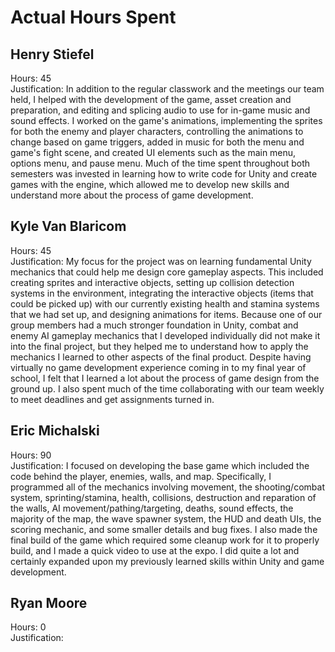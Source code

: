 # Actual Hours Spent

## Henry Stiefel
Hours: 45 \
Justification: 
In addition to the regular classwork and the meetings our team held, I helped with the development of the game, asset creation and preparation, and editing and splicing audio to use for in-game music and sound effects. I worked on the game's animations, implementing the sprites for both the enemy and player characters, controlling the animations to change based on game triggers, added in music for both the menu and game's fight scene, and created UI elements such as the main menu, options menu, and pause menu. Much of the time spent throughout both semesters was invested in learning how to write code for Unity and create games with the engine, which allowed me to develop new skills and understand more about the process of game development. 

## Kyle Van Blaricom
Hours: 45 \
Justification: 
My focus for the project was on learning fundamental Unity mechanics that could help me design core gameplay aspects. This included creating sprites and interactive objects, setting up collision detection systems in the environment, integrating the interactive objects (items that could be picked up) with our currently existing health and stamina systems that we had set up, and designing animations for items. Because one of our group members had a much stronger foundation in Unity, combat and enemy AI gameplay mechanics that I developed individually did not make it into the final project, but they helped me to understand how to apply the mechanics I learned to other aspects of the final product. Despite having virtually no game development experience coming in to my final year of school, I felt that I learned a lot about the process of game design from the ground up. I also spent much of the time collaborating with our team weekly to meet deadlines and get assignments turned in.

## Eric Michalski
Hours: 90 \
Justification: 
I focused on developing the base game which included the code behind the player, enemies, walls, and map. Specifically, I programmed all of the mechanics involving movement, the shooting/combat system, sprinting/stamina, health, collisions, destruction and reparation of the walls, AI movement/pathing/targeting, deaths, sound effects, the majority of the map, the wave spawner system, the HUD and death UIs, the scoring mechanic, and some smaller details and bug fixes. I also made the final build of the game which required some cleanup work for it to properly build, and I made a quick video to use at the expo. I did quite a lot and certainly expanded upon my previously learned skills within Unity and game development.


## Ryan Moore
Hours: 0 \
Justification: 
